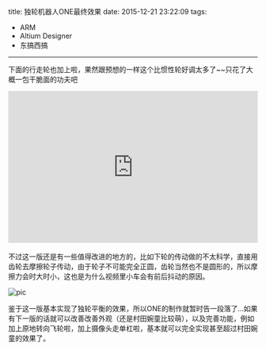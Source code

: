 title: 独轮机器人ONE最终效果
date: 2015-12-21 23:22:09
tags:
- ARM
- Altium Designer
- 东搞西搞
---
下面的行走轮也加上啦，果然跟预想的一样这个比惯性轮好调太多了~~只花了大概一包干脆面的功夫吧  
<div style="height: 0;padding-bottom: 61%;position: relative;">
<iframe width="560" height="315" src="http://player.youku.com/embed/XMTYyNjUzNzM1Mg" frameborder="0" allowfullscreen="" style="position: absolute;height: 100%;width: 100%;"></iframe>
</div>  

<br /> 
不过这一版还是有一些值得改进的地方的，比如下轮的传动做的不太科学，直接用齿轮去摩擦轮子传动，由于轮子不可能完全正圆，齿轮当然也不是圆形的，所以摩擦力会时大时小，这也是为什么视频里小车会有前后抖动的原因。

![pic](/img/ONE.png)

鉴于这一版基本实现了独轮平衡的效果，所以ONE的制作就暂时告一段落了...如果有下一版的话就可以改善改善外观（还是村田婉童比较萌），以及完善功能，例如加上原地转向飞轮啦，加上摄像头走单杠啦，基本就可以完全实现甚至超过村田婉童的效果了。

